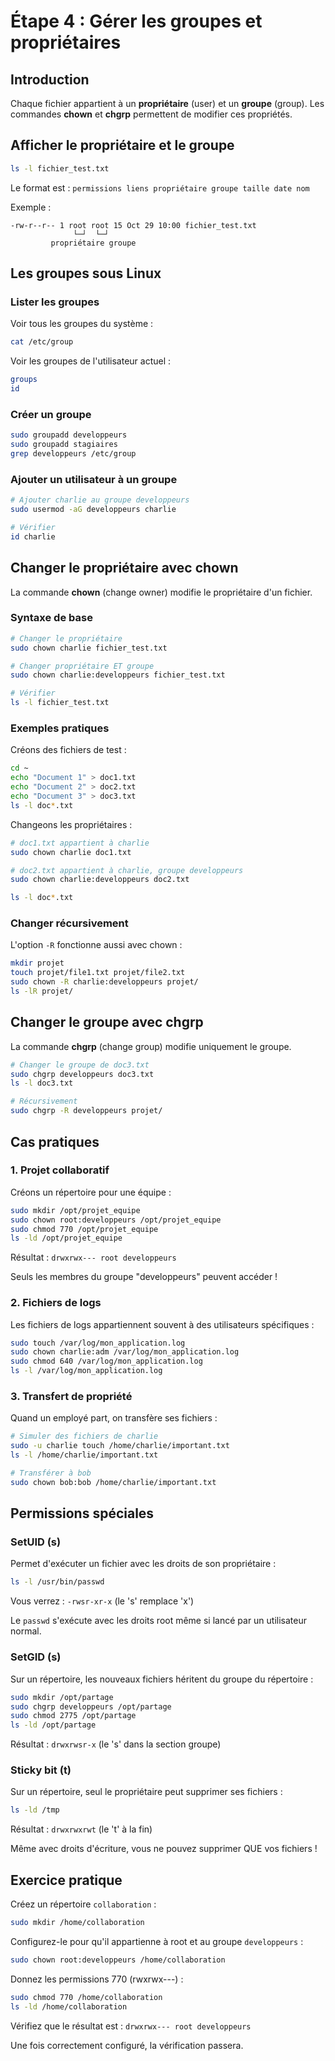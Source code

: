 # Étape 4 : Gérer les groupes et propriétaires

## Introduction

Chaque fichier appartient à un **propriétaire** (user) et un **groupe** (group). Les commandes **chown** et **chgrp** permettent de modifier ces propriétés.

## Afficher le propriétaire et le groupe

```bash
ls -l fichier_test.txt
```

Le format est : `permissions liens propriétaire groupe taille date nom`

Exemple :
```
-rw-r--r-- 1 root root 15 Oct 29 10:00 fichier_test.txt
              └─┘  └─┘
         propriétaire groupe
```

## Les groupes sous Linux

### Lister les groupes

Voir tous les groupes du système :

```bash
cat /etc/group
```

Voir les groupes de l'utilisateur actuel :

```bash
groups
id
```

### Créer un groupe

```bash
sudo groupadd developpeurs
sudo groupadd stagiaires
grep developpeurs /etc/group
```

### Ajouter un utilisateur à un groupe

```bash
# Ajouter charlie au groupe developpeurs
sudo usermod -aG developpeurs charlie

# Vérifier
id charlie
```

## Changer le propriétaire avec chown

La commande **chown** (change owner) modifie le propriétaire d'un fichier.

### Syntaxe de base

```bash
# Changer le propriétaire
sudo chown charlie fichier_test.txt

# Changer propriétaire ET groupe
sudo chown charlie:developpeurs fichier_test.txt

# Vérifier
ls -l fichier_test.txt
```

### Exemples pratiques

Créons des fichiers de test :

```bash
cd ~
echo "Document 1" > doc1.txt
echo "Document 2" > doc2.txt
echo "Document 3" > doc3.txt
ls -l doc*.txt
```

Changeons les propriétaires :

```bash
# doc1.txt appartient à charlie
sudo chown charlie doc1.txt

# doc2.txt appartient à charlie, groupe developpeurs
sudo chown charlie:developpeurs doc2.txt

ls -l doc*.txt
```

### Changer récursivement

L'option `-R` fonctionne aussi avec chown :

```bash
mkdir projet
touch projet/file1.txt projet/file2.txt
sudo chown -R charlie:developpeurs projet/
ls -lR projet/
```

## Changer le groupe avec chgrp

La commande **chgrp** (change group) modifie uniquement le groupe.

```bash
# Changer le groupe de doc3.txt
sudo chgrp developpeurs doc3.txt
ls -l doc3.txt

# Récursivement
sudo chgrp -R developpeurs projet/
```

## Cas pratiques

### 1. Projet collaboratif

Créons un répertoire pour une équipe :

```bash
sudo mkdir /opt/projet_equipe
sudo chown root:developpeurs /opt/projet_equipe
sudo chmod 770 /opt/projet_equipe
ls -ld /opt/projet_equipe
```

Résultat : `drwxrwx--- root developpeurs`

Seuls les membres du groupe "developpeurs" peuvent accéder !

### 2. Fichiers de logs

Les fichiers de logs appartiennent souvent à des utilisateurs spécifiques :

```bash
sudo touch /var/log/mon_application.log
sudo chown charlie:adm /var/log/mon_application.log
sudo chmod 640 /var/log/mon_application.log
ls -l /var/log/mon_application.log
```

### 3. Transfert de propriété

Quand un employé part, on transfère ses fichiers :

```bash
# Simuler des fichiers de charlie
sudo -u charlie touch /home/charlie/important.txt
ls -l /home/charlie/important.txt

# Transférer à bob
sudo chown bob:bob /home/charlie/important.txt
```

## Permissions spéciales

### SetUID (s)

Permet d'exécuter un fichier avec les droits de son propriétaire :

```bash
ls -l /usr/bin/passwd
```

Vous verrez : `-rwsr-xr-x` (le 's' remplace 'x')

Le `passwd` s'exécute avec les droits root même si lancé par un utilisateur normal.

### SetGID (s)

Sur un répertoire, les nouveaux fichiers héritent du groupe du répertoire :

```bash
sudo mkdir /opt/partage
sudo chgrp developpeurs /opt/partage
sudo chmod 2775 /opt/partage
ls -ld /opt/partage
```

Résultat : `drwxrwsr-x` (le 's' dans la section groupe)

### Sticky bit (t)

Sur un répertoire, seul le propriétaire peut supprimer ses fichiers :

```bash
ls -ld /tmp
```

Résultat : `drwxrwxrwt` (le 't' à la fin)

Même avec droits d'écriture, vous ne pouvez supprimer QUE vos fichiers !

## Exercice pratique

Créez un répertoire `collaboration` :

```bash
sudo mkdir /home/collaboration
```

Configurez-le pour qu'il appartienne à root et au groupe `developpeurs` :

```bash
sudo chown root:developpeurs /home/collaboration
```

Donnez les permissions 770 (rwxrwx---) :

```bash
sudo chmod 770 /home/collaboration
ls -ld /home/collaboration
```

Vérifiez que le résultat est : `drwxrwx--- root developpeurs`

Une fois correctement configuré, la vérification passera.
